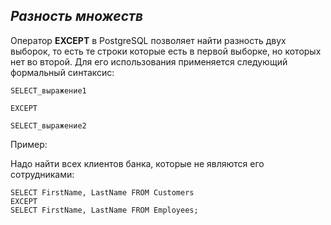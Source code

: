 ## *Разность множеств*

Оператор **EXCEPT** в PostgreSQL позволяет найти разность двух выборок, то есть те строки которые есть в первой выборке, но которых нет во второй. Для его использования применяется следующий формальный синтаксис:

	SELECT_выражение1
	
	EXCEPT
	
	SELECT_выражение2

Пример:

Надо найти всех клиентов банка, которые не являются его сотрудниками:

	SELECT FirstName, LastName FROM Customers  
	EXCEPT  
	SELECT FirstName, LastName FROM Employees;